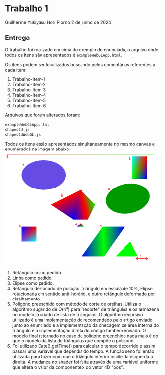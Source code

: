 # Trabalho 1

Guilherme Yukiyasu Hori Piorno
2 de junho de 2024

## Entrega
  O trabalho foi realizado em cima do exemplo do enunciado, o arquivo onde todos os itens são apresentados é `exampleWebGLApp.html`.
  
Os itens podem ser localizados buscando pelos comentários referentes a cada item:
1. Trabalho-Item-1
2. Trabalho-Item-2
3. Trabalho-Item-3
4. Trabalho-Item-4
5. Trabalho-Item-5
6. Trabalho-Item-6

Arquivos que foram alterados foram:
```
exampleWebGLApp.html
shapes2d.js
shapes2dWebGL.js
```


Todos os itens estão apresentados simultaneamente no mesmo canvas e enumerados na imagem abaixo.
![image](https://github.com/GuilhermePiorno/trabalho1-cg/blob/main/Imagem.png)

1. Retângulo como pedido.
2. Linha como pedido.
3. Elipse como pedido.
4. Retângulo deslocado de posição, triângulo em escala de 10%, Elipse rotacionada em sentido anti-horário, e outro retângulo deformado por cisalhamento.
5. Polígono preenchido com método de corte de orelhas. Utiliza o algorítmo sugerido de O(n³) para "recorte" de triângulos e os armazena no modelo já criado de lista de triângulos. O algorítmo recursivo utilizado é uma implementação do recomendado pelo artigo enviado junto ao enunciado e a implementação da checagem de área interna do triângulo é a implementação direta do código também enviado. O modelo final retornado no caso de poligono preenchido nada mais é do que o modelo da lista de triângulos que compõe o polígono.
6. Foi utilizado Date().getTime() para calcular o tempo decorrido e assim passar uma varíavel que dependia do tempo. A função seno foi então utilizada para fazer com que o triângulo inferior oscile da esquerda a direita. A mudança no shader foi feita através de uma variável uniforme que altera o valor da componente x do vetor 4D "pos".
